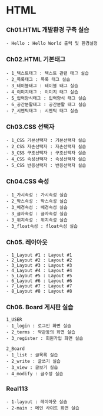# HTML
### Ch01.HTML 개발환경 구축 실습

<pre><code>- Hello : Hello World 출력 및 환경설정</code></pre>
### Ch02.HTML 기본태그
<pre><code>- 1_텍스트태그 : 텍스트 관련 태그 실습
- 2_목록태그 : 목록 태그 실습
- 3_테이블태그 : 테이블 태그 실습
- 4_이미지태그 : 이미지 태그 실습
- 5_입력양식태그 : 입력양식 태그 실습
- 6_공간분활태그 : 공간분활 태그 실습
- 7_시멘틱태그 : 시멘틱 태그 실습</code></pre>
### Ch03.CSS 선택자
<pre><code>- 1_CSS 기본선택자 : 기본선택자 실습
- 2_CSS 자손선택자 : 자손선택자 실습
- 3_CSS 구조선택자 : 구조선택자 실습
- 4_CSS 속성선택자 : 속성선택자 실습
- 5_CSS 반응선택자 : 반응선택자 실습</code></pre>
### Ch04.CSS 속성
<pre><code>- 1_가시속성 : 가시속성 실습
- 2_박스속성 : 박스속성 실습
- 3_배경속성 : 배경속성 실습
- 3_글자속성 : 글자속성 실습
- 3_위치속성 : 위치속성 실습
- 3_float속성 : float속성 실습</code></pre>
### Ch05. 레이아웃
<pre><code>- 1_Layout #1 : Layout #1
- 2_Layout #2 : Layout #2
- 3_Layout #3 : Layout #3
- 4_Layout #4 : Layout #4
- 5_Layout #5 : Layout #5
- 6_Layout #6 : Layout #6
- 7_Layout #7 : Layout #7
- 8_Layout #8 : Layout #8</code></pre>
### Ch06. Board 게시판 실습
<pre><code>1_USER
- 1_login : 로그인 화면 실습 
- 2_terms : 약관동의 화면 실습
- 3_register : 회원가입 화면 실습

2_Board
- 1_list : 글목록 실습
- 2_write : 글쓰기 실습
- 3_view : 글보기 실습
- 4_modify : 글수정 실습</code></pre>
### Real113
<pre><code>- 1-layout : 레이아웃 실습
- 2-main : 메인 사이트 화면 실습</code></pre>
